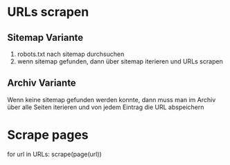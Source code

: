 # URLs scrapen

## Sitemap Variante

1. robots.txt nach sitemap durchsuchen
2. wenn sitemap gefunden, dann über sitemap iterieren und URLs scrapen

## Archiv Variante

Wenn keine sitemap gefunden werden konnte, dann muss man im Archiv über alle Seiten iterieren und von jedem Eintrag die URL abspeichern


# Scrape pages

for url in URLs:
    scrape(page(url))



